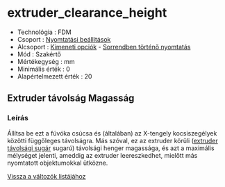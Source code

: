 # extruder\_clearance\_height

* Technológia : FDM
* Csoport : [Nyomtatási beállítások](../../konfig/print_settings.md) 
* Alcsoport : [Kimeneti opciók](../../beallitasok/print_settings.md#options-de-sortie) - [Sorrendben történő nyomtatás](../../beallitasok/print_settings.md#impression-séquentielle)
* Mód : Szakértő
* Mértékegység : mm
* Minimális érték :  0
* Alapértelmezett érték : 20

## Extruder távolság Magasság

### Leírás

Állítsa be ezt a fúvóka csúcsa és \(általában\) az X-tengely kocsiszegélyek közötti függőleges távolságra. Más szóval, ez az extruder körüli \([extruder távolsági sugár](extruder_clearance_radius.md) sugarú\) távolsági henger magassága, és azt a maximális mélységet jelenti, ameddig az extruder leereszkedhet, mielőtt más nyomtatott objektumokkal ütközne.

[Vissza a változók listájához](/)

